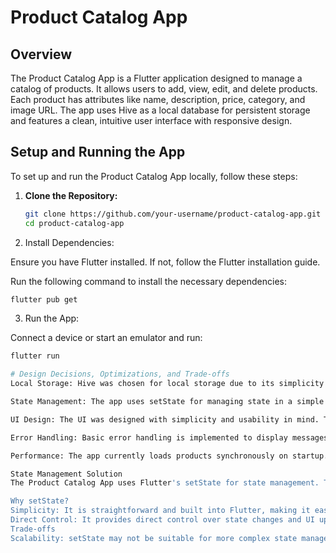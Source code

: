 # Product Catalog App

## Overview

The Product Catalog App is a Flutter application designed to manage a catalog of products. It allows users to add, view, edit, and delete products. Each product has attributes like name, description, price, category, and image URL. The app uses Hive as a local database for persistent storage and features a clean, intuitive user interface with responsive design.

## Setup and Running the App

To set up and run the Product Catalog App locally, follow these steps:

1. **Clone the Repository:**

   ```bash
   git clone https://github.com/your-username/product-catalog-app.git
   cd product-catalog-app

2. Install Dependencies:

Ensure you have Flutter installed. If not, follow the Flutter installation guide.

Run the following command to install the necessary dependencies:

   ```bash
   flutter pub get
   ```

3. Run the App:

Connect a device or start an emulator and run:

```bash
flutter run

# Design Decisions, Optimizations, and Trade-offs
Local Storage: Hive was chosen for local storage due to its simplicity and speed. It provides a lightweight and efficient way to store data without the overhead of a more complex database system.

State Management: The app uses setState for managing state in a simple and straightforward manner. For more complex applications, consider using state management solutions like Provider, Riverpod, or Bloc.

UI Design: The UI was designed with simplicity and usability in mind. The product cards and forms are styled for a clean appearance, with reasonable default padding and spacing.

Error Handling: Basic error handling is implemented to display messages if there are issues with loading or saving data. Further improvements could include more sophisticated error handling and user feedback mechanisms.

Performance: The app currently loads products synchronously on startup. For larger datasets or more complex operations, asynchronous loading and background processing might be considered to enhance performance.

State Management Solution
The Product Catalog App uses Flutter's setState for state management. This approach is suitable for managing local state within widgets and is relatively simple to implement for small to medium-sized applications.

Why setState?
Simplicity: It is straightforward and built into Flutter, making it easy to use without additional dependencies.
Direct Control: It provides direct control over state changes and UI updates.
Trade-offs
Scalability: setState may not be suitable for more complex state management needs, such as when dealing with large application states or multiple nested widgets. In such cases, more advanced state management solutions (like Provider, Riverpod, or Bloc) could be considered.
